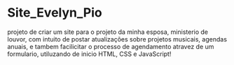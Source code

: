 # Site_Evelyn_Pio

projeto de criar um site para o projeto da minha esposa, 
ministerio de louvor, com intuito de postar atualizações sobre projetos musicais,
agendas anuais, e tambem facilicitar o processo de agendamento atravez de um formulario, 
utiluzando de inicio HTML, CSS e JavaScript! 
